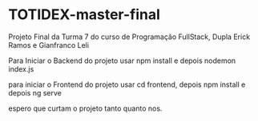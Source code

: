 # TOTIDEX-master-final

Projeto Final da Turma 7 do curso de Programação FullStack, Dupla Erick Ramos e Gianfranco Leli

Para Iniciar o Backend do projeto usar npm install e depois nodemon index.js

para iniciar o Frontend do projeto usar cd frontend, depois npm install e depois ng serve

espero que curtam o projeto tanto quanto nos.
